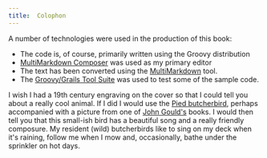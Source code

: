 ```yaml
---
title:	Colophon  
---
```


A number of technologies were used in the production of this book:

- The code is, of course, primarily written using the Groovy distribution
- [MultiMarkdown Composer](http://multimarkdown.com/) was used as my primary editor
- The text has been converted using the [MultiMarkdown](http://fletcherpenney.net/multimarkdown/) tool.
- The [Groovy/Grails Tool Suite](http://grails.org/products/ggts) was used to test some of the sample code.

I wish I had a 19th century engraving on the cover so that I could tell you about a really cool animal. If I did I would use the [Pied butcherbird](http://en.wikipedia.org/wiki/Pied_butcherbird), perhaps accompanied with a picture from one of [John Gould's](http://en.wikipedia.org/wiki/John_Gould) books. I would then tell you that this small-ish bird has a beautiful song and a really friendly composure. My resident (wild) butcherbirds like to sing on my deck when it's raining, follow me when I mow and, occasionally, bathe under the sprinkler on hot days. 